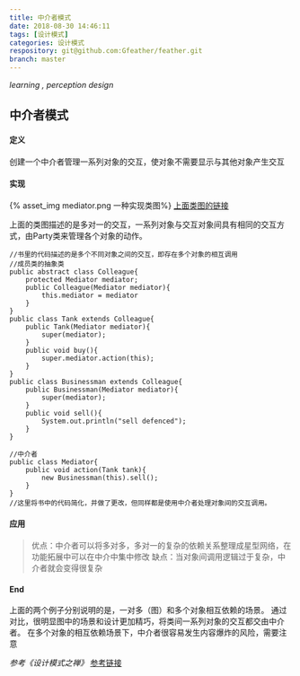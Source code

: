 ```yaml
---
title: 中介者模式
date: 2018-08-30 14:46:11
tags: [设计模式]
categories: 设计模式
respository: git@github.com:Gfeather/feather.git
branch: master
---
```


*learning ,  perception design* 

## 中介者模式

#### 定义
创建一个中介者管理一系列对象的交互，使对象不需要显示与其他对象产生交互


#### 实现

{% asset_img mediator.png 一种实现类图%}
[上面类图的链接](https://github.com/iluwatar/java-design-patterns/tree/master/mediator)

上面的类图描述的是多对一的交互，一系列对象与交互对象间具有相同的交互方式，由Party类来管理各个对象的动作。

```
//书里的代码描述的是多个不同对象之间的交互，即存在多个对象的相互调用
//成员类的抽象类
public abstract class Colleague{
	protected Mediator mediator;
	public Colleague(Mediator mediator){
		this.mediator = mediator
	}
}
public class Tank extends Colleague{
	public Tank(Mediator mediator){
		super(mediator);
	}
	public void buy(){
		super.mediator.action(this);
	}
}
public class Businessman extends Colleague{
	public Businessman(Mediator mediator){
		super(mediator);
	}
	public void sell(){
		System.out.println("sell defenced");
	}
}

//中介者
public class Mediator{
	public void action(Tank tank){
		new Businessman(this).sell();
	}
}
//这里将书中的代码简化，并做了更改，但同样都是使用中介者处理对象间的交互调用。
```

#### 应用

> 优点：中介者可以将多对多，多对一的复杂的依赖关系整理成星型网络，在功能拓展中可以在中介中集中修改
> 缺点：当对象间调用逻辑过于复杂，中介者就会变得很复杂

#### End
上面的两个例子分别说明的是，一对多（图）和多个对象相互依赖的场景。
通过对比，很明显图中的场景和设计更加精巧，将类间一系列对象的交互都交由中介者。
在多个对象的相互依赖场景下，中介者很容易发生内容爆炸的风险，需要注意

*参考《设计模式之禅》*
[参考链接](https://github.com/iluwatar/java-design-patterns/tree/master/mediator)
